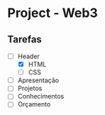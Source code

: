 # Project - Web3

## Tarefas

- [ ] Header
    - [x] HTML
    - [ ] CSS
- [ ] Apresentação
- [ ] Projetos
- [ ] Conhecimentos
- [ ] Orçamento